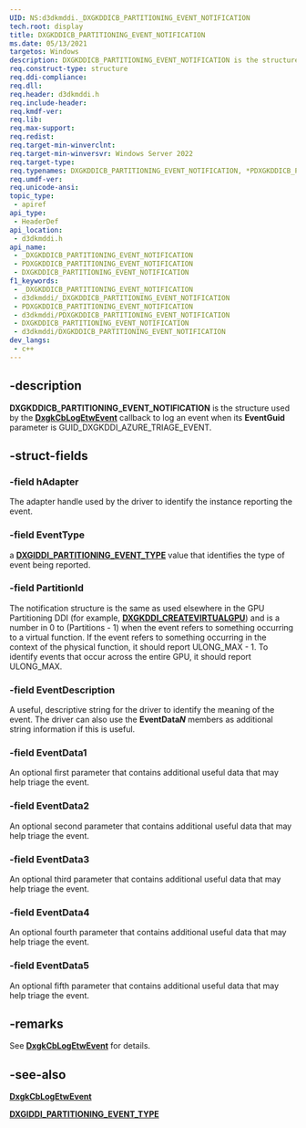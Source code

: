 ```yaml
---
UID: NS:d3dkmddi._DXGKDDICB_PARTITIONING_EVENT_NOTIFICATION
tech.root: display
title: DXGKDDICB_PARTITIONING_EVENT_NOTIFICATION
ms.date: 05/13/2021
targetos: Windows
description: DXGKDDICB_PARTITIONING_EVENT_NOTIFICATION is the structure used by the DxgkCbLogEtwEvent callback to log an event when its EventGuid parameter is GUID_DXGKDDI_AZURE_TRIAGE_EVENT.
req.construct-type: structure
req.ddi-compliance: 
req.dll: 
req.header: d3dkmddi.h
req.include-header: 
req.kmdf-ver: 
req.lib: 
req.max-support: 
req.redist: 
req.target-min-winverclnt: 
req.target-min-winversvr: Windows Server 2022
req.target-type: 
req.typenames: DXGKDDICB_PARTITIONING_EVENT_NOTIFICATION, *PDXGKDDICB_PARTITIONING_EVENT_NOTIFICATION
req.umdf-ver: 
req.unicode-ansi: 
topic_type:
 - apiref
api_type:
 - HeaderDef
api_location:
 - d3dkmddi.h
api_name:
 - _DXGKDDICB_PARTITIONING_EVENT_NOTIFICATION
 - PDXGKDDICB_PARTITIONING_EVENT_NOTIFICATION
 - DXGKDDICB_PARTITIONING_EVENT_NOTIFICATION
f1_keywords:
 - _DXGKDDICB_PARTITIONING_EVENT_NOTIFICATION
 - d3dkmddi/_DXGKDDICB_PARTITIONING_EVENT_NOTIFICATION
 - PDXGKDDICB_PARTITIONING_EVENT_NOTIFICATION
 - d3dkmddi/PDXGKDDICB_PARTITIONING_EVENT_NOTIFICATION
 - DXGKDDICB_PARTITIONING_EVENT_NOTIFICATION
 - d3dkmddi/DXGKDDICB_PARTITIONING_EVENT_NOTIFICATION
dev_langs:
 - c++
---
```


## -description

**DXGKDDICB_PARTITIONING_EVENT_NOTIFICATION** is the structure used by the [**DxgkCbLogEtwEvent**](../dispmprt/nc-dispmprt-dxgkcb_log_etw_event.md) callback to log an event when its **EventGuid** parameter is GUID_DXGKDDI_AZURE_TRIAGE_EVENT.

## -struct-fields

### -field hAdapter

The adapter handle used by the driver to identify the instance reporting the event.

### -field EventType

a [**DXGIDDI_PARTITIONING_EVENT_TYPE**](ne-d3dkmddi-dxgiddi_partitioning_event_type.md) value that identifies the type of event being reported.

### -field PartitionId

The notification structure is the same as used elsewhere in the GPU Partitioning DDI (for example, [**DXGKDDI_CREATEVIRTUALGPU**](../dispmprt/nc-dispmprt-dxgkddi_createvirtualgpu.md)) and is a number in 0 to (Partitions - 1) when the event refers to something occurring to a virtual function. If the event refers to something occurring in the context of the physical function, it should report ULONG_MAX - 1. To identify events that occur across the entire GPU, it should report ULONG_MAX.

### -field EventDescription

A useful, descriptive string for the driver to identify the meaning of the event. The driver can also use the **EventData*N*** members as additional string information if this is useful.

### -field EventData1

An optional first parameter that contains additional useful data that may help triage the event.

### -field EventData2

An optional second parameter that contains additional useful data that may help triage the event.

### -field EventData3

An optional third parameter that contains additional useful data that may help triage the event.

### -field EventData4

An optional fourth parameter that contains additional useful data that may help triage the event.

### -field EventData5

An optional fifth parameter that contains additional useful data that may help triage the event.

## -remarks

See [**DxgkCbLogEtwEvent**](../dispmprt/nc-dispmprt-dxgkcb_log_etw_event.md) for details.

## -see-also

[**DxgkCbLogEtwEvent**](../dispmprt/nc-dispmprt-dxgkcb_log_etw_event.md)

[**DXGIDDI_PARTITIONING_EVENT_TYPE**](ne-d3dkmddi-dxgiddi_partitioning_event_type.md)
